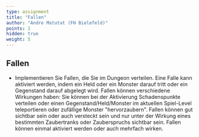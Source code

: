 ```yaml
---
type: assignment
title: "Fallen"
author: "Andre Matutat (FH Bielefeld)"
points: 1
hidden: true
weight: 5
---
```


## Fallen

-   Implementieren Sie Fallen, die Sie im Dungeon verteilen. Eine Falle kann
    aktiviert werden, indem ein Held oder ein Monster darauf tritt oder ein
    Gegenstand darauf abgelegt wird. Fallen können verschiedene Wirkungen
    haben: Sie können bei der Aktivierung Schadenspunkte verteilen oder einen
    Gegenstand/Held/Monster im aktuellen Spiel-Level teleportieren oder
    zufällige Monster "hervorzaubern". Fallen können gut sichtbar sein oder
    auch versteckt sein und nur unter der Wirkung eines bestimmten Zaubertranks
    oder Zauberspruchs sichtbar sein. Fallen können einmal aktiviert werden
    oder auch mehrfach wirken.
